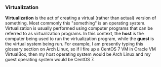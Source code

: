 ### Virtualization
**Virtualization** is the act of creating a virtual (rather than actual) version of something. Most commonly this "something" is an operating system. Virtualization is usually performed using computer programs that can be referred to as virtualization programs. In this context, the **host** is the computer being used to run the virtualization program, while the **guest** is the virtual system being run. For example, I am presently typing this glossary section on Arch Linux, so if I fire up a CentOS 7 VM in Oracle VM VirtualBox, then my host operating system would be Arch Linux and my guest operating system would be CentOS 7.
